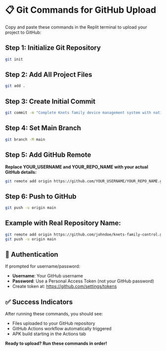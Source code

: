 # 📋 Git Commands for GitHub Upload

Copy and paste these commands in the Replit terminal to upload your project to GitHub:

## Step 1: Initialize Git Repository
```bash
git init
```

## Step 2: Add All Project Files
```bash
git add .
```

## Step 3: Create Initial Commit
```bash
git commit -m "Complete Knets family device management system with native Android APK"
```

## Step 4: Set Main Branch
```bash
git branch -M main
```

## Step 5: Add GitHub Remote
**Replace YOUR_USERNAME and YOUR_REPO_NAME with your actual GitHub details:**
```bash
git remote add origin https://github.com/YOUR_USERNAME/YOUR_REPO_NAME.git
```

## Step 6: Push to GitHub
```bash
git push -u origin main
```

## Example with Real Repository Name:
```bash
git remote add origin https://github.com/johndoe/knets-family-control.git
git push -u origin main
```

## 🔑 Authentication
If prompted for username/password:
- **Username**: Your GitHub username
- **Password**: Use a Personal Access Token (not your GitHub password)
- Create token at: https://github.com/settings/tokens

## ✅ Success Indicators
After running these commands, you should see:
- Files uploaded to your GitHub repository
- GitHub Actions workflow automatically triggered
- APK build starting in the Actions tab

**Ready to upload? Run these commands in order!**